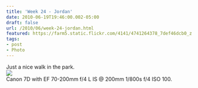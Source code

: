 ```yaml
---
title: 'Week 24 - Jordan'
date: 2010-06-19T19:46:00.002-05:00
draft: false
url: /2010/06/week-24-jordan.html
featured: https://farm5.static.flickr.com/4141/4741264378_7def46dcb0_z.jpg
tags: 
- post
- Photo
---
```


Just a nice walk in the park.  
[![](https://farm5.static.flickr.com/4141/4741264378_7def46dcb0_z.jpg)](https://www.flickr.com/photos/jhofker/4741264378)  
Canon 7D with EF 70-200mm f/4 L IS @ 200mm 1/800s f/4 ISO 100.